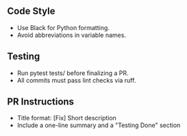 ## Code Style

- Use Black for Python formatting.
- Avoid abbreviations in variable names.

## Testing

- Run pytest tests/ before finalizing a PR.
- All commits must pass lint checks via ruff.

## PR Instructions

- Title format: [Fix] Short description
- Include a one-line summary and a "Testing Done" section
